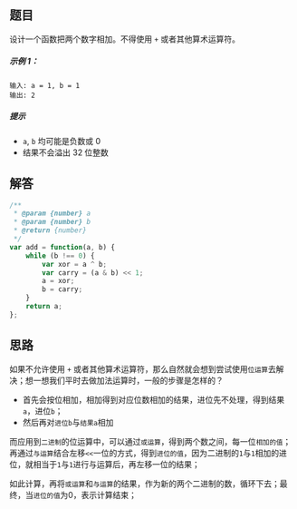 ## 题目
设计一个函数把两个数字相加。不得使用 `+` 或者其他算术运算符。

##### 示例 1：

```
输入: a = 1, b = 1
输出: 2
```

##### 提示

- `a`, `b` 均可能是负数或 0
- 结果不会溢出 32 位整数

## 解答

```javascript
/**
 * @param {number} a
 * @param {number} b
 * @return {number}
 */
var add = function(a, b) {
    while (b !== 0) {
        var xor = a ^ b;
        var carry = (a & b) << 1;
        a = xor;
        b = carry; 
    }
    return a;
};
```


## 思路

如果不允许使用 `+` 或者其他算术运算符，那么自然就会想到尝试使用`位运算`去解决；想一想我们平时去做加法运算时，一般的步骤是怎样的？

- 首先会按位相加，相加得到对应位数相加的结果，进位先不处理，得到结果`a`，进位`b`；
- 然后再对`进位b`与`结果a`相加

而应用到`二进制`的位运算中，可以通过`或运算`，得到两个数之间，每一位`相加的值`；再通过`与运算`结合左移`<<`一位的方式，得到`进位的值`，因为二进制的`1`与`1`相加的进位，就相当于`1`与`1`进行与运算后，再左移一位的结果； 

如此计算，再将`或运算`和`与运算`的结果，作为新的两个二进制的数，循环下去；最终，当`进位的值`为0，表示计算结束；